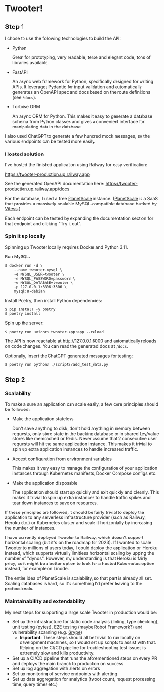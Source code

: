 
# Twooter!

## Step 1

I chose to use the following technologies to build the API:

- Python

  Great for prototyping, very readable, terse and elegant code, tons of libraries available.

- FastAPI

  An async web framework for Python, specifically designed for writing APIs. It leverages Pydantic for input validation
  and automatically generates an OpenAPI spec and docs based on the route definitions (see `/docs`).

- Tortoise ORM

  An async ORM for Python. This makes it easy to generate a database schema from Python classes and gives a convenient
  interface for manipulating data in the database.

I also used ChatGPT to generate a few hundred mock messages, so the various endpoints can be tested more easily.

### Hosted solution

I've hosted the finished application using Railway for easy verification:

https://twooter-production.up.railway.app

See the generated OpenAPI documentation here:
https://twooter-production.up.railway.app/docs

For the database, I used a free [PlanetScale] instance. ([PlanetScale] is a SaaS that provides a massively scalable
MySQL-compatible database backed by [Vitess].)

[PlanetScale]: https://twooter-production.up.railway.app/docs
[Vitess]: https://vitess.io

Each endpoint can be tested by expanding the documentation section for that endpoint and clicking "Try it out".

### Spin it up locally

Spinning up Twooter locally requires Docker and Python 3.11.

Run MySQL:

```
$ docker run -d \
    --name twooter-mysql \
    -e MYSQL_USER=twooter \
    -e MYSQL_PASSWORD=password \
    -e MYSQL_DATABASE=twooter \
    -p 127.0.0.1:3306:3306 \
    mysql:8-debian
```

Install Poetry, then install Python dependencies:

```
$ pip install -y poetry
$ poetry install
```

Spin up the server:

```
$ poetry run uvicorn twooter.app:app --reload
```

The API is now reachable at http://127.0.0.1:8000 and automatically reloads on code changes. You can read the generated
docs at `/docs`.

Optionally, insert the ChatGPT generated messages for testing:

```
$ poetry run python3 ./scripts/add_test_data.py
```

## Step 2

### Scalability

To make a sure an application can scale easily, a few core principles should be followed:

- Make the application stateless

  Don't save anything to disk, don't hold anything in memory between requests, only store state in the backing database
  or in shared key/value stores like memcached or Redis. Never assume that 2 consecutive user requests will hit the same
  application instance. This makes it trivial to spin up extra application instances to handle increased traffic.

- Accept configuration from environment variables

  This makes it very easy to manage the configuration of your application instances through Kubernetes manifests, Docker
  Compose configs etc.

- Make the application disposable

  The application should start up quickly and exit quickly and cleanly. This makes it trivial to spin up extra instances
  to handle traffic spikes and tear down instances to save on resources.

If these principles are followed, it should be fairly trivial to deploy the application to any serverless infrastructure
provider (such as Railway, Heroku etc.) or Kubernetes cluster and scale it horizontally by increasing the number of
instances.

I have currently deployed Twooter to Railway, which doesn't support horizontal scaling (but it's on the roadmap for
2023). If I wanted to scale Twooter to millions of users today, I could deploy the application on Heroku instead, which
supports virtually limitless horizontal scaling by upping the number of "dynos". However, my understanding is that
Heroku is fairly pricy, so it might be a better option to look for a hosted Kubernetes option instead, for example on
Linode.

The entire idea of PlanetScale is scalability, so that part is already all set. Scaling databases is hard, so it's
something I'd prefer leaving to the professionals.

### Maintainability and extendability

My next steps for supporting a large scale Twooter in production would be:

- Set up the infrastructure for static code analysis (linting, type checking), unit testing (pytest), E2E testing (maybe
  Robot Framework?) and vulnerability scanning (e.g. [Grype])
  - **Important**: These steps should all be trivial to run locally on development machines, so I would set up scripts
    to assist with that. Relying on the CI/CD pipeline for troubleshooting test issues is extremely slow and kills
    productivity.
- Set up a CI/CD pipeline that runs the aforementioned steps on every PR and deploys the main branch to production on
  success
- Set up log aggregation with alerts on errors
- Set up monitoring of service endpoints with alerting
- Set up data aggregation for analytics (twoot count, request processing time, query times etc.)

[Grype]: https://github.com/anchore/grype
